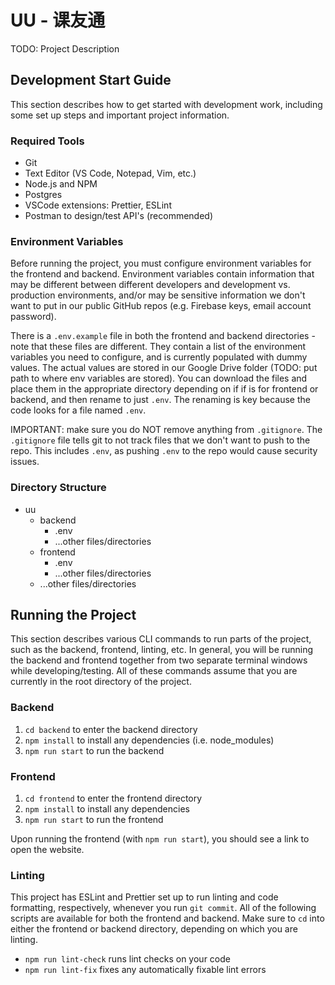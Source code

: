 # UU - 课友通

TODO: Project Description

## Development Start Guide

This section describes how to get started with development work, including some set up steps and important project information.

### Required Tools

-   Git
-   Text Editor (VS Code, Notepad, Vim, etc.)
-   Node.js and NPM
-   Postgres
-   VSCode extensions: Prettier, ESLint
-   Postman to design/test API's (recommended)

### Environment Variables

Before running the project, you must configure environment variables for the frontend and backend. Environment variables contain information that may be different between different developers and development vs. production environments, and/or may be sensitive information we don't want to put in our public GitHub repos (e.g. Firebase keys, email account password).

There is a `.env.example` file in both the frontend and backend directories - note that these files are different. They contain a list of the environment variables you need to configure, and is currently populated with dummy values. The actual values are stored in our Google Drive folder (TODO: put path to where env variables are stored). You can download the files and place them in the appropriate directory depending on if if is for frontend or backend, and then rename to just `.env`. The renaming is key because the code looks for a file named `.env`.

IMPORTANT: make sure you do NOT remove anything from `.gitignore`. The `.gitignore` file tells git to not track files that we don't want to push to the repo. This includes `.env`, as pushing `.env` to the repo would cause security issues.

### Directory Structure

-   uu
    -   backend
        -   .env
        -   ...other files/directories
    -   frontend
        -   .env
        -   ...other files/directories
    -   ...other files/directories

## Running the Project

This section describes various CLI commands to run parts of the project, such as the backend, frontend, linting, etc. In general, you will be running the backend and frontend together from two separate terminal windows while developing/testing. All of these commands assume that you are currently in the root directory of the project.

### Backend

1. `cd backend` to enter the backend directory
2. `npm install` to install any dependencies (i.e. node_modules)
3. `npm run start` to run the backend

### Frontend

1. `cd frontend` to enter the frontend directory
2. `npm install` to install any dependencies
3. `npm run start` to run the frontend

Upon running the frontend (with `npm run start`), you should see a link to open the website.

### Linting

This project has ESLint and Prettier set up to run linting and code formatting, respectively, whenever you run `git commit`. All of the following scripts are available for both the frontend and backend. Make sure to `cd` into either the frontend or backend directory, depending on which you are linting.

-   `npm run lint-check` runs lint checks on your code
-   `npm run lint-fix` fixes any automatically fixable lint errors

